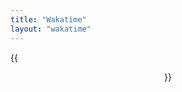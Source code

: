 ```yaml
---
title: "Wakatime"
layout: "wakatime"
---
```


{{<figure src="/media/imageshttps://wakatime.com/share/@6c514f80-f8a5-4502-b9b5-17c12298da01/5f0651a0-65cb-4416-a66d-9391ec8af394.svg" caption="Wakatime stats" align="center">}}